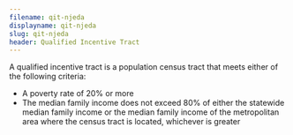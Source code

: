 ```yaml
---
filename: qit-njeda
displayname: qit-njeda
slug: qit-njeda
header: Qualified Incentive Tract
---
```


A qualified incentive tract is a population census tract that meets either of the following criteria:

- A poverty rate of 20% or more
- The median family income does not exceed 80% of either the statewide median family income or the median family income of the metropolitan area where the census tract is located, whichever is greater
